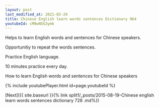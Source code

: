 ```yaml
---
layout: post
last_modified_at: 2021-03-29
title: Chinese English learn words sentences Dictionary 964 
youtubeId: cM9wN5G3ymk
---
```

 
 
Helps to learn English words and sentences for Chinese speakers.

Opportunitiy to repeat the words sentences. 

Practice English language. 
 
10 minutes practice every day. 
 
How to learn English words and sentences for Chinese speakers 
 
{% include youtubePlayer.html id=page.youtubeId %}
 
 
[Next]({{ site.baseurl }}{% link  split1/_posts/2015-08-19-Chinese english learn words sentences dictionary 728 .md%})
 
